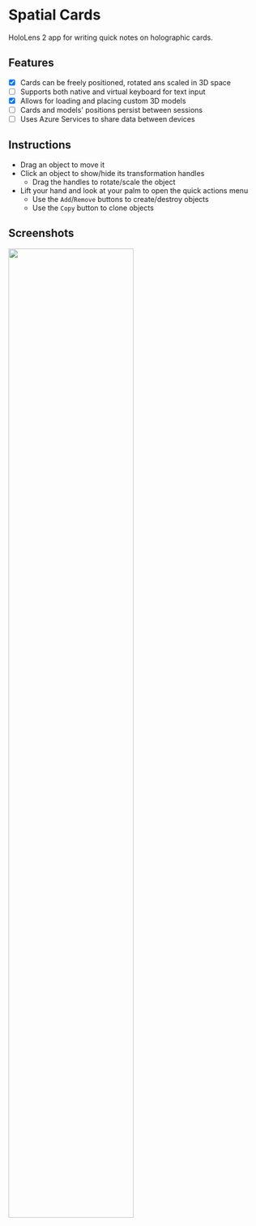 # Spatial Cards
HoloLens 2 app for writing quick notes on holographic cards.

## Features
- [x] Cards can be freely positioned, rotated ans scaled in 3D space
- [ ] Supports both native and virtual keyboard for text input
- [x] Allows for loading and placing custom 3D models
- [ ] Cards and models' positions persist between sessions
- [ ] Uses Azure Services to share data between devices

## Instructions
- Drag an object to move it
- Click an object to show/hide its transformation handles
  - Drag the handles to rotate/scale the object
- Lift your hand and look at your palm to open the quick actions menu
  - Use the `Add`/`Remove` buttons to create/destroy objects
  - Use the `Copy` button to clone objects

## Screenshots
<img src="https://github.com/user-attachments/assets/65d77f6f-596c-4bec-b39c-b191e94f7c47" width="70%">
